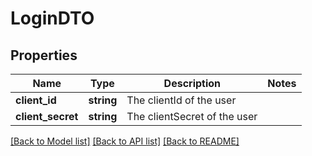 # LoginDTO

## Properties
Name | Type | Description | Notes
------------ | ------------- | ------------- | -------------
**client_id** | **string** | The clientId of the user | 
**client_secret** | **string** | The clientSecret of the user | 

[[Back to Model list]](../../README.md#documentation-for-models) [[Back to API list]](../../README.md#documentation-for-api-endpoints) [[Back to README]](../../README.md)

